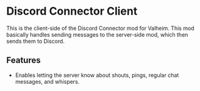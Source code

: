 # Discord Connector Client

This is the client-side of the Discord Connector mod for Valheim. This mod basically handles sending messages to the
server-side mod, which then sends them to Discord.

## Features

- Enables letting the server know about shouts, pings, regular chat messages, and whispers.